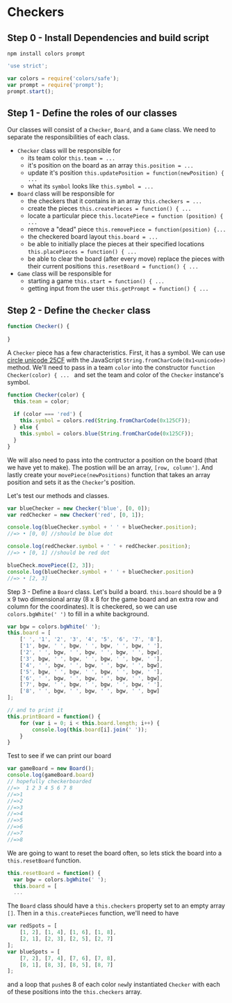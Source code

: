 # Checkers
## Step 0 - Install Dependencies and build script
`npm install colors prompt`
```javascript
'use strict';

var colors = require('colors/safe');
var prompt = require('prompt');
prompt.start();
```

## Step 1 - Define the roles of our classes
Our classes will consist of a `Checker`, `Board`, and a `Game` class. We need to separate the responsibilities of each class.
* `Checker` class will be responsible for
  * its team color `this.team = ...`
  * it's position on the board as an array `this.position = ...`
  * update it's position `this.updatePosition = function(newPosition) { ...`
  * what its `symbol` looks like `this.symbol = ...`
* `Board` class will be responsible for 
  * the checkers that it contains in an array `this.checkers = ...`
  * create the pieces `this.createPieces = function() { ...`
  * locate a particular piece `this.locatePiece = function (position) { ...`
  * remove a "dead" piece `this.removePiece = function(position) {...`
  * the checkered board layout `this.board = ...`
  * be able to initially place the pieces at their specified locations `this.placePieces = function() { ...`
  * be able to clear the board (after every move) replace the pieces with their current positions `this.resetBoard = function() { ...`
* `Game` class will be responsible for
  * starting a game `this.start = function() { ...`
  * getting input from the user `this.getPrompt = function() { ...`
  

## Step 2 - Define the `Checker` class
```javascript
function Checker() {
  
}
```
A `Checker` piece has a few characteristics. First, it has a symbol. We can use [circle unicode 25CF](http://jrgraphix.net/r/Unicode/25A0-25FF) with the JavaScript `String.fromCharCode(0x1<unicode>)` method. We'll need to pass in a team `color` into the constructor `function Checker(color) { ... ` and set the team and color of the `Checker` instance's symbol.

```javascript
function Checker(color) {
  this.team = color;
  
  if (color === 'red') {
    this.symbol = colors.red(String.fromCharCode(0x125CF));
  } else {
    this.symbol = colors.blue(String.fromCharCode(0x125CF));
  }
}
```

We will also need to pass into the contructor a position on the board (that we have yet to make). The postion will be an array, `[row, column']`. And lastly create your `movePiece(newPositions)` function that takes an array position and sets it as the `Checker`'s position.

Let's test our methods and classes.
```javascript
var blueChecker = new Checker('blue', [0, 0]);
var redChecker = new Checker('red', [0, 1]);

console.log(blueChecker.symbol + ' ' + blueChecker.position);
//=> • [0, 0] //should be blue dot

console.log(redChecker.symbol + ' ' + redChecker.position);
//=> • [0, 1] //should be red dot

blueCheck.movePiece([2, 3]);
console.log(blueChecker.symbol + ' ' + blueChecker.position)
//=> • [2, 3]
```
Step 3 - Define a `Board` class.
Let's build a board. `this.board` should be a 9 x 9 two dimensional array (8 x 8 for the game board and an extra row and column for the coordinates). It is checkered, so we can use `colors.bgWhite(' ')` to fill in a white background.
```javascript
var bgw = colors.bgWhite(' ');
this.board = [
    [' ', '1', '2', '3', '4', '5', '6', '7', '8'],
    ['1', bgw, ' ', bgw, ' ', bgw, ' ', bgw, ' '],
    ['2', ' ', bgw, ' ', bgw, ' ', bgw, ' ', bgw],
    ['3', bgw, ' ', bgw, ' ', bgw, ' ', bgw, ' '],
    ['4', ' ', bgw, ' ', bgw, ' ', bgw, ' ', bgw],
    ['5', bgw, ' ', bgw, ' ', bgw, ' ', bgw, ' '],
    ['6', ' ', bgw, ' ', bgw, ' ', bgw, ' ', bgw],
    ['7', bgw, ' ', bgw, ' ', bgw, ' ', bgw, ' '],
    ['8', ' ', bgw, ' ', bgw, ' ', bgw, ' ', bgw]
];

// and to print it
this.printBoard = function() {
    for (var i = 0; i < this.board.length; i++) {
        console.log(this.board[i].join(' '));
    }
}
```

Test to see if we can print our board
```javascript
var gameBoard = new Board();
console.log(gameBoard.board)
// hopefully checkerboarded
//=>  1 2 3 4 5 6 7 8
//=>1
//=>2
//=>3
//=>4
//=>5
//=>6
//=>7
//=>8
```

We are going to want to reset the board often, so lets stick the board into a `this.resetBoard` function.
```javascript
this.resetBoard = function() {
  var bgw = colors.bgWhite(' ');
  this.board = [
  ...
```

The `Board` class should have a `this.checkers` property set to an empty array `[]`. Then in a `this.createPieces` function, we'll need to have
```javascript
var redSpots = [
    [1, 2], [1, 4], [1, 6], [1, 8],
    [2, 1], [2, 3], [2, 5], [2, 7]
];
var blueSpots = [
    [7, 2], [7, 4], [7, 6], [7, 8],
    [8, 1], [8, 3], [8, 5], [8, 7]
];
```
and a loop that `push`es 8 of each color `new`ly instantiated  `Checker` with each of these positions into the `this.checkers` array.
